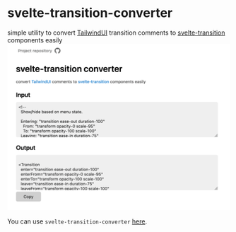 # svelte-transition-converter
simple utility to convert [TailwindUI](https://tailwindui.com) transition comments to [svelte-transition](https://www.npmjs.com/package/svelte-transition) components easily
![Preview](./assets/preview.png)

You can use `svelte-transition-converter` [here](https://caukub.github.io/svelte-transition-converter/).
